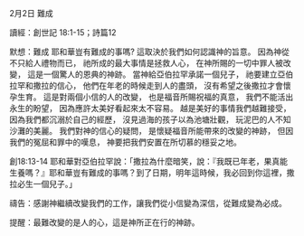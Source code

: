 

2月2日 難成

讀經：創世記 18:1-15；詩篇12

默想：難成
耶和華豈有難成的事嗎?
這取決於我們如何認識神的旨意。
因為神從不只給人禮物而已，
祂所成的最大事情是拯救人心，
在神所賜的一切中罪人被改變，
這是一個驚人的恩典的神跡。
當神給亞伯拉罕承諾一個兒子，
祂要建立亞伯拉罕和撒拉的信心，
他們在年老的時候走到人的盡頭，
沒有希望之後撒拉才會懷孕生育。
這是對兩個小信的人的改變，
也是福音所賜祝福的真意，
我們不能活出永生的盼望，
因為應許太美好看起來太不容易。
越是美好的事情我們越難接受，
因為我們都沉溺於自己的經歷，
沒見過海的孩子以為池塘壯觀，
玩泥巴的人不知沙灘的美麗。
我們對神的信心的疑問，
是懷疑福音所能帶來的改變的神跡，
但因我們的冤屈和罪中的嘆息，
神要把我們安置在所切慕的穩妥之地。

創18:13-14 耶和華對亞伯拉罕說：「撒拉為什麼暗笑，說：『我既已年老，果真能生養嗎？』耶和華豈有難成的事嗎？到了日期，明年這時候，我必回到你這裡，撒拉必生一個兒子。」

禱告：感謝神繼續改變我們的工作，讓我們從小信變為深信，從難成變為必成。

提醒：最難改變的是人的心，這是神所正在行的神跡。
